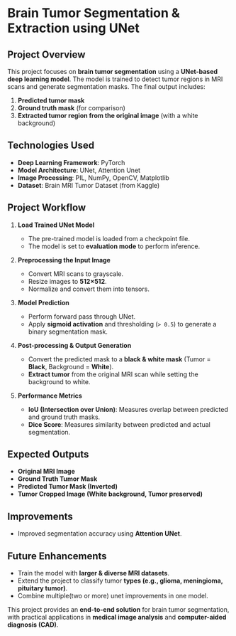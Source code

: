 # **Brain Tumor Segmentation & Extraction using UNet**

## **Project Overview**  
This project focuses on **brain tumor segmentation** using a **UNet-based deep learning model**. The model is trained to detect tumor regions in MRI scans and generate segmentation masks. The final output includes:  
1. **Predicted tumor mask**  
2. **Ground truth mask** (for comparison)  
3. **Extracted tumor region from the original image** (with a white background)  

## **Technologies Used**  
- **Deep Learning Framework**: PyTorch  
- **Model Architecture**: UNet, Attention Unet  
- **Image Processing**: PIL, NumPy, OpenCV, Matplotlib  
- **Dataset**: Brain MRI Tumor Dataset (from Kaggle)  

## **Project Workflow**  
1. **Load Trained UNet Model**  
   - The pre-trained model is loaded from a checkpoint file.  
   - The model is set to **evaluation mode** to perform inference.  

2. **Preprocessing the Input Image**  
   - Convert MRI scans to grayscale.  
   - Resize images to **512×512**.  
   - Normalize and convert them into tensors.  

3. **Model Prediction**  
   - Perform forward pass through UNet.  
   - Apply **sigmoid activation** and thresholding (`> 0.5`) to generate a binary segmentation mask.  

4. **Post-processing & Output Generation**  
   - Convert the predicted mask to a **black & white mask** (Tumor = **Black**, Background = **White**).  
   - **Extract tumor** from the original MRI scan while setting the background to white.  

5. **Performance Metrics**  
   - **IoU (Intersection over Union)**: Measures overlap between predicted and ground truth masks.  
   - **Dice Score**: Measures similarity between predicted and actual segmentation.  

## **Expected Outputs**  
- **Original MRI Image**  
- **Ground Truth Tumor Mask**  
- **Predicted Tumor Mask (Inverted)**  
- **Tumor Cropped Image (White background, Tumor preserved)**  

## **Improvements**  
- Improved segmentation accuracy using **Attention UNet**.

## **Future Enhancements** 
- Train the model with **larger & diverse MRI datasets**.  
- Extend the project to classify tumor **types (e.g., glioma, meningioma, pituitary tumor)**.
- Combine multiple(two or more) unet improvements in one model.

This project provides an **end-to-end solution** for brain tumor segmentation, with practical applications in **medical image analysis** and **computer-aided diagnosis (CAD)**.
